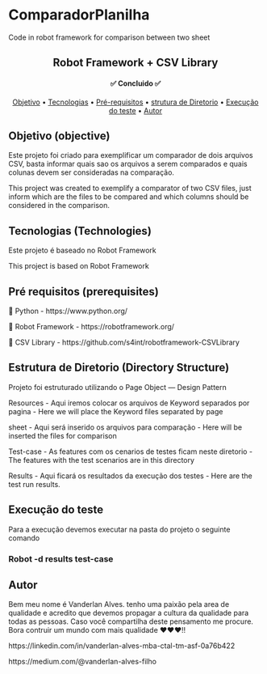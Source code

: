 # ComparadorPlanilha
Code in robot framework for comparison between two sheet

<h2 align="center"> 
	Robot Framework + CSV Library
</h2>
<h4 align="center"> 
	✅    Concluido  ✅
</h4>
<p align="center">
 <a href="#Objetivo">Objetivo</a> •
 <a href="#Tecnologias">Tecnologias</a> • 
 <a href="#Pré-requisitos">Pré-requisitos</a> • 
 <a href="#Estrutura de Diretorio">strutura de Diretorio</a> • 
 <a href="#Execução do teste">Execução do teste</a> • 
 <a href="#Autor">Autor</a>
</p>


## Objetivo (objective)
Este projeto foi criado para exemplificar um comparador de dois arquivos CSV, basta informar quais sao os arquivos a serem comparados e quais colunas devem ser consideradas na comparação. 

This project was created to exemplify a comparator of two CSV files, just inform which are the files to be compared and which columns should be considered in the comparison.


## Tecnologias (Technologies)
Este projeto é baseado no Robot Framework

This project is based on Robot Framework

## Pré requisitos (prerequisites)
<p>🎨 Python - https://www.python.org/ </p>
<p>🤖 Robot Framework - https://robotframework.org/ </p>
<p>🧠 CSV Library - https://github.com/s4int/robotframework-CSVLibrary </p>

## Estrutura de Diretorio (Directory Structure)
Projeto foi estruturado utilizando o Page Object — Design Pattern
<p> Resources - Aqui iremos colocar os arquivos de Keyword separados por pagina -
Here we will place the Keyword files separated by page </p>
<p> sheet - Aqui será inserido os arquivos para comparação -
Here will be inserted the files for comparison </p>
<p> Test-case - As features com os cenarios de testes ficam neste diretorio -The features with the test scenarios are in this directory </p>
<p> Results - Aqui ficará os resultados da execução dos testes -
Here are the test run results.

## Execução do teste 
Para a execução devemos executar na pasta do projeto o seguinte comando 
### Robot -d results test-case 

## Autor
Bem meu nome é Vanderlan Alves. tenho uma paixão pela area de qualidade e acredito que devemos propagar a cultura da qualidade para todas as pessoas. Caso você compartilha deste pensamento me procure. Bora contruir um mundo com mais qualidade ❤❤❤!!
<p>https://linkedin.com/in/vanderlan-alves-mba-ctal-tm-asf-0a76b422<p/>
<p>https://medium.com/@vanderlan-alves-filho</p>

	

